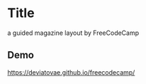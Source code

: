 # Title
a guided magazine layout by FreeCodeCamp 

## Demo
https://deviatovae.github.io/freecodecamp/
